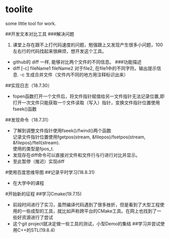 # toolite
some little tool for work.

##开发文本对比工具
###解决问题
1. 课堂上存在跟不上打代码速度的问题，勉强跟上又发现产生很多小问题，100左右行的代码找起来很麻烦，想开发这个工具。 
- github的 diff 一样, 能够对比两个文件的不同信息。
###功能描述
- diff [-c] fileName1 fileName2
    对于file2, 在file1中的不同字符。输出提示信息.
    -c 生成合并文件（文件内不同的地方用注释标识出来）

##实现日志（18.7.30）
- fopen函数打开一个文件后，将文件指针赋值给另一文件指针无法记录位置,即打开一次文件只能获取一个文件读取（写入）指针，变换文件指针位置使用fseek()函数

##发现命令（18.7.31）
- 了解到调整文件指针使用fseek()/fwind()两个函数<br>
记录文件指针位置使用fgetpos(stream, &filepos)/fsetpos(stream, &filepos)/ftell(stream).<br>使用的类型是fpos_t.
- 发现存在diff命令可以直接对文件和文件行与行进行对比并显示。
- 至此暂停（推迟）实现diff

#使用百度思维导图
##记录平时学习(18.8.31)
- 在大学中的课程

#开始新的征程
##学习Cmake(19.7.15)
- 前段时间进行了实习，虽然编译代码遇到了很多挫折，但是看到了大型工程使用的一些成型的工具，就比如声称跨平台的CMake工具。在网上也找到了一些好资源进行了尝试
- 这个git project就决定做一些工具的测试，小型Demo的集结
##学习并尝试使用C++的STL(19.8.4)

